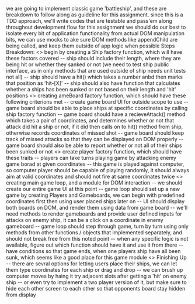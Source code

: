 we are going to implement classic game 'battleship', and these are breakdown to follow along as guideline for this assignment.
since this is a TDD approach, we'll write codes that are testable and pass'em along throughout development flow
for this assignment we should do our best to isolate every bit of application functionality from actual DOM manipulation bits, we can use mocks to ake sure DOM methods like appendChild are being called, and keep them outside of app logic when possible
Steps Breakdown:
<> begin by creating a Ship factory function, which will have these factors covered
    -- ship should include their length, where they are being hit or whether they sanked or not (we need to test ship public interface, as in only methods that are used outside of ship needs unit tests not all)
    -- ship should have a hit() which takes a number anbd then marks that position as 'hit-[X]'
    -- ship should also have function that calculates whether a ships has been sunked or not based on their length and 'hit' positions
<> creating ameBoard factory function, which should have these following criterions met
    -- create game board UI for outside scope to use
    -- game board should be able to place ships at specific coordinates by calling ship factory function
    -- game board should have a recieveAttack() method which takes a pair of coordinates, and determines whether or not that attack did hit a ship or not, if it did then calls on to hit() method from ship, otherwise records coordinates of missed shot
    -- game board should keep track of missed attacks so that they can be displayed on DOM properly
    -- game board should also be able to report whether or not all of their ships been sunked or not
<> create player factory function, which should have these traits
    -- players can take turns playing game by attacking enemy game borad at given coordinates
    -- this game is played against computer, so computer player should be capable of playing randomly, it should always aim at valid coordinates and should not fire at same coordinates twice
<> creating main game loop, and a module for DOM interaction
    -- we should create our entire game UI at this point
    -- game loop should set up a new game by creating Players and Gameboards, we can begin with predefined coordinates first then using user placed ships later on
    -- UI should display both boards on DOM, and render them using data from game board
        -- we'll need methods to render gameboards and provide user defined inputs for attacks on enemy ship, it can be a click on a coordinate in enemy gameboard
    -- game loop should step through game, turn by turn using only methods from other functions / objects that implemented separately, and should not break free from this noted point
    -- when any specific logic is not available, figure out which function should have it and use it from there
    -- have conditions so that game ends, when one players ship have all been sunk, which seems like a good place for this game module
<> Finishing Up
    -- there are sevral options for letting users place their ships, we can let them type coordinates for each ship or drag and drop
    -- we can brush up computer moves by haing it try adjacent slots after getting a 'hit' on enemy ship
    -- or even try to implement a two player version of it, but make sure to hide each other screen to each other so that opponents board stay hidden from display